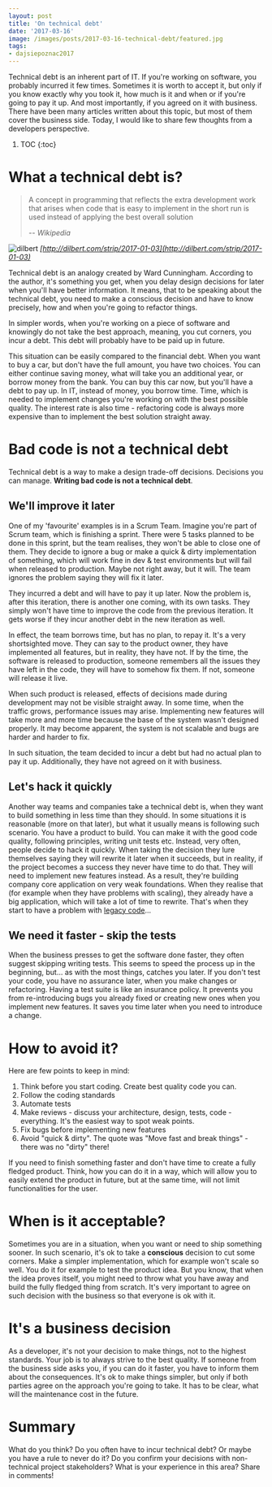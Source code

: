 ```yaml
---
layout: post
title: 'On technical debt'
date: '2017-03-16'
image: /images/posts/2017-03-16-technical-debt/featured.jpg
tags: 
- dajsiepoznac2017
---
```

Technical debt is an inherent part of IT. If you're working on software, you probably incurred it few times. Sometimes it is worth to accept it, but only if you know exactly why you took it, how much is it and when or if you're going to pay it up. And most importantly, if you agreed on it with business. There have been many articles written about this topic, but most of them cover the business side. Today, I would like to share few thoughts from a developers perspective.   

1. TOC
{:toc}

# What a technical debt is? 

> A concept in programming that reflects the extra development work that arises when code that is easy to implement in the short run is used instead of applying the best overall solution
>
> -- <cite>Wikipedia</cite>

![dilbert](https://pbs.twimg.com/media/C4EebBEXAAAd-mz.jpg:large)
<cite>[http://dilbert.com/strip/2017-01-03](http://dilbert.com/strip/2017-01-03)</cite>

Technical debt is an analogy created by Ward Cunningham. According to the author, it's something you get, when you delay design decisions for later when you'll have better information. It means, that to be speaking about the technical debt, you need to make a conscious decision and have to know precisely, how and when you're going to refactor things. 

In simpler words, when you're working on a piece of software and knowingly do not take the best approach, meaning, you cut corners, you incur a debt. This debt will probably have to be paid up in future. 

This situation can be easily compared to the financial debt. When you want to buy a car, but don't have the full amount, you have two choices. You can either continue saving money, what will take you an additional year, or borrow money from the bank. You can buy this car now, but you'll have a debt to pay up. In IT, instead of money, you borrow time. Time, which is needed to implement changes you're working on with the best possible quality. The interest rate is also time - refactoring code is always more expensive than to implement the best solution straight away. 

# Bad code is not a technical debt
Technical debt is a way to make a design trade-off decisions. Decisions you can manage. **Writing bad code is not a technical debt**.  

## We'll improve it later
One of my 'favourite' examples is in a Scrum Team. Imagine you're part of Scrum team, which is finishing a sprint. There were 5 tasks planned to be done in this sprint, but the team realises, they won't be able to close one of them. They decide to ignore a bug or make a quick & dirty implementation of something, which will work fine in dev & test environments but will fail when released to production. Maybe not right away, but it will. The team ignores the problem saying they will fix it later. 

They incurred a debt and will have to pay it up later. Now the problem is, after this iteration, there is another one coming, with its own tasks. They simply won't have time to improve the code from the previous iteration. It gets worse if they incur another debt in the new iteration as well. 

In effect, the team borrows time, but has no plan, to repay it. It's a very shortsighted move. They can say to the product owner, they have implemented all features, but in reality, they have not. If by the time, the software is released to production, someone remembers all the issues they have left in the code, they will have to somehow fix them. If not, someone will release it live. 

When such product is released, effects of decisions made during development may not be visible straight away. In some time, when the traffic grows, performance issues may arise. Implementing new features will take more and more time because the base of the system wasn't designed properly. It may become apparent, the system is not scalable and bugs are harder and harder to fix. 

In such situation, the team decided to incur a debt but had no actual plan to pay it up. Additionally, they have not agreed on it with business. 

## Let's hack it quickly 
Another way teams and companies take a technical debt is, when they want to build something in less time than they should. In some situations it is reasonable (more on that later), but what it usually means is following such scenario. You have a product to build. You can make it with the good code quality, following principles, writing unit tests etc. Instead, very often, people decide to hack it quickly. When taking the decision they lure themselves saying they will rewrite it later when it succeeds, but in reality, if the project becomes a success they never have time to do that. They will need to implement new features instead. As a result, they're building company core application on very weak foundations. When they realise that (for example when they have problems with scaling), they already have a big application, which will take a lot of time to rewrite. That's when they start to have a problem with [legacy code](/2016/11/15/what-to-do-with-a-legacy-application/)... 

## We need it faster - skip the tests 
When the business presses to get the software done faster, they often suggest skipping writing tests. This seems to speed the process up in the beginning, but... as with the most things, catches you later. If you don't test your code, you have no assurance later, when you make changes or refactoring. Having a test suite is like an insurance policy. It prevents you from re-introducing bugs you already fixed or creating new ones when you implement new features. It saves you time later when you need to introduce a change. 

# How to avoid it? 
Here are few points to keep in mind: 

1. Think before you start coding. Create best quality code you can. 
1. Follow the coding standards
1. Automate tests 
1. Make reviews - discuss your architecture, design, tests, code - everything. It's the easiest way to spot weak points.  
1. Fix bugs before implementing new features 
1. Avoid "quick & dirty". The quote was "Move fast and break things" - there was no "dirty" there! 

If you need to finish something faster and don't have time to create a fully fledged product. Think, how you can do it in a way, which will allow you to easily extend the product in future, but at the same time, will not limit functionalities for the user.  

# When is it acceptable? 
Sometimes you are in a situation, when you want or need to ship something sooner. In such scenario, it's ok to take a **conscious** decision to cut some corners. Make a simpler implementation, which for example won't scale so well. You do it for example to test the product idea. But you know, that when the idea proves itself, you might need to throw what you have away and build the fully fledged thing from scratch. It's very important to agree on such decision with the business so that everyone is ok with it. 

# It's a business decision
As a developer, it's not your decision to make things, not to the highest standards. Your job is to always strive to the best quality. If someone from the business side asks you, if you can do it faster, you have to inform them about the consequences. It's ok to make things simpler, but only if both parties agree on the approach you're going to take. It has to be clear, what will the maintenance cost in the future. 

# Summary
What do you think? Do you often have to incur technical debt? Or maybe you have a rule to never do it? Do you confirm your decisions with non-technical project stakeholders? What is your experience in this area? Share in comments! 